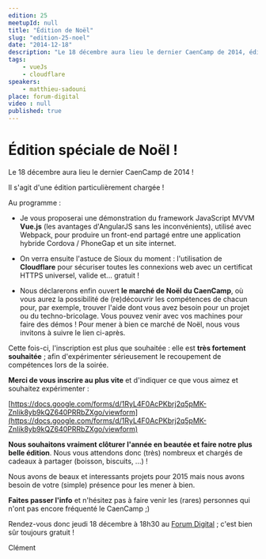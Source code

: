 ```yaml
---
edition: 25
meetupId: null
title: "Édition de Noël"
slug: "edition-25-noel"
date: "2014-12-18"
description: "Le 18 décembre aura lieu le dernier CaenCamp de 2014, édition particulièrement chargée !"
tags:
    - vueJs
    - cloudflare
speakers:
    - matthieu-sadouni
place: forum-digital
video : null
published: true
---
```


# Édition spéciale de Noël !

Le 18 décembre aura lieu le dernier CaenCamp de 2014 !

Il s'agit d'une édition particulièrement chargée !

Au programme :

* Je vous proposerai une démonstration du framework JavaScript MVVM **Vue.js** (les avantages
  d'AngularJS sans les inconvénients), utilisé avec Webpack, pour produire un front-end partagé
  entre une application hybride Cordova / PhoneGap et un site internet.

* On verra ensuite l'astuce de Sioux du moment : l'utilisation de **Cloudflare** pour sécuriser
  toutes les connexions web avec un certificat HTTPS universel, valide et... gratuit !

* Nous déclarerons enfin ouvert **le marché de Noël du CaenCamp**, où vous aurez la possibilité de
  (re)découvrir les compétences de chacun pour, par exemple, trouver l'aide dont vous avez besoin
  pour un projet ou du techno-bricolage. Vous pouvez venir avec vos machines pour faire des démos !
  Pour mener à bien ce marché de Noël, nous vous invitons à suivre le lien ci-après.

Cette fois-ci, l'inscription est plus que souhaitée : elle est **très fortement souhaitée** ; afin
d'expérimenter sérieusement le recoupement de compétences lors de la soirée.

**Merci de vous inscrire au plus vite** et d'indiquer ce que vous aimez et souhaitez expérimenter :

[https://docs.google.com/forms/d/1RyL4F0AcPKbrj2q5pMK-ZnIik8yb9kQZ640PRRbZXgo/viewform](https://docs.google.com/forms/d/1RyL4F0AcPKbrj2q5pMK-ZnIik8yb9kQZ640PRRbZXgo/viewform)

**Nous souhaitons vraiment clôturer l'année en beautée et faire notre plus belle édition**. Nous
vous attendons donc (très) nombreux et chargés de cadeaux à partager (boisson, biscuits, ...) !

Nous avons de beaux et interessants projets pour 2015 mais nous avons besoin de votre (simple)
présence pour les mener à bien.

**Faites passer l'info** et n'hésitez pas à faire venir les (rares) personnes qui n'ont pas encore
fréquenté le CaenCamp ;)

Rendez-vous donc jeudi 18 décembre à 18h30 au [Forum Digital](http://www.forum-digital.fr) ; c'est
bien sûr toujours gratuit !

Clément
